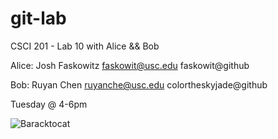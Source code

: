 git-lab
=======

CSCI 201 - Lab 10 with Alice &amp;&amp; Bob

Alice:
Josh Faskowitz 
faskowit@usc.edu
faskowit@github

Bob:
Ruyan Chen
ruyanche@usc.edu
colortheskyjade@github

Tuesday @ 4-6pm

![Baracktocat](http://octodex.github.com/images/baracktocat.jpg)